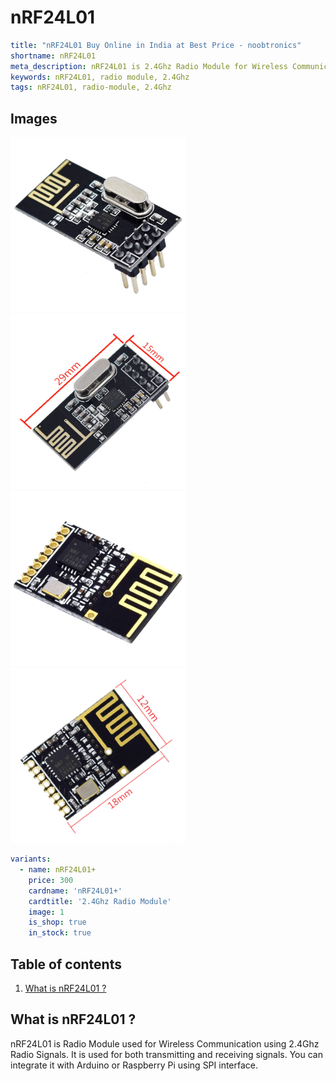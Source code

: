 # nRF24L01

``` yaml
title: "nRF24L01 Buy Online in India at Best Price - noobtronics"
shortname: nRF24L01
meta_description: nRF24L01 is 2.4Ghz Radio Module for Wireless Communication. Purchase now with free delivery and cash on delivery options all over India.
keywords: nRF24L01, radio module, 2.4Ghz
tags: nRF24L01, radio-module, 2.4Ghz

```


## Images
<p float="left">
  <img alt="nRF24L01 2.4Ghz Radio Module" 
       src="/storage/product/nRF24L01/nRF24L01.jpg" width="280" 
   />
  <img alt="Dimensions of nRF24L01 module for Arduino" 
       src="/storage/product/nRF24L01/nRF24L01-dimension.jpg" width="280" 
   />
  <img alt="nRF24L01+ SMD Module" 
       src="/storage/product/nRF24L01/nRF24L01-smd-module.jpg" width="280" 
   />
  <img alt="Dimensions of nRF24L01+ SMD Module" 
       src="/storage/product/nRF24L01/nRF24L01-smd-module-dimension.jpg" width="280" 
   />
</p>

``` yaml
variants:
  - name: nRF24L01+
    price: 300
    cardname: 'nRF24L01+'
    cardtitle: '2.4Ghz Radio Module'
    image: 1
    is_shop: true
    in_stock: true
```

## Table of contents
1. [What is nRF24L01 ?](#What-is-nRF24L01)

<a name="What-is-nRF24L01"></a>
## What is nRF24L01 ? 
nRF24L01 is Radio Module used for Wireless Communication using 2.4Ghz Radio Signals. It is used for both transmitting and receiving signals. You can integrate it with Arduino or Raspberry Pi using SPI interface.
